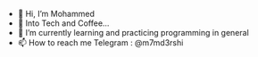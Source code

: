 - 👋 Hi, I’m Mohammed
- 👀 Into Tech and Coffee...
- 🌱 I’m currently learning and practicing programming in general
- 📫 How to reach me Telegram : @m7md3rshi

<!---
M7md3rshi/M7md3rshi is a ✨ special ✨ repository because its `README.md` (this file) appears on your GitHub profile.
You can click the Preview link to take a look at your changes.
--->
